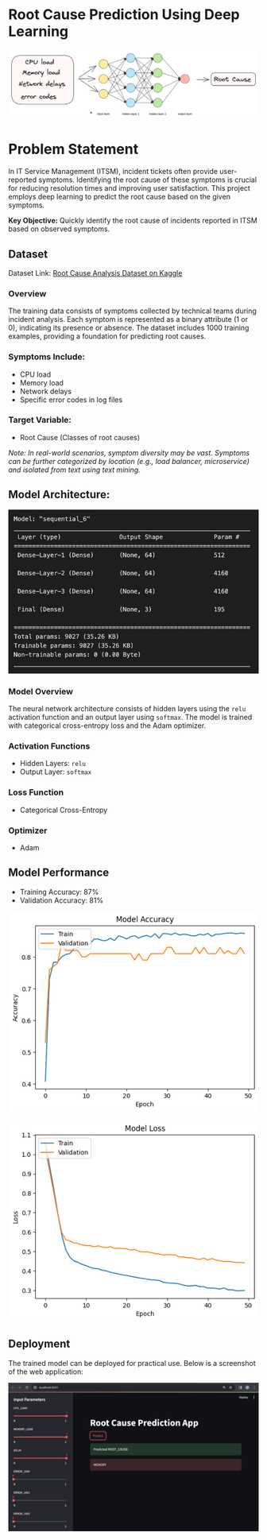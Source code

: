 # Root Cause Prediction Using Deep Learning

![nn_architecture.png](Root%20Cause%20Prediction%20Using%20Deep%20Learning%2000c499d7984646f0b4367be118995ff1/nn_architecture.png)

# Problem Statement

In IT Service Management (ITSM), incident tickets often provide user-reported symptoms. Identifying the root cause of these symptoms is crucial for reducing resolution times and improving user satisfaction. This project employs deep learning to predict the root cause based on the given symptoms.

**Key Objective:** Quickly identify the root cause of incidents reported in ITSM based on observed symptoms.

## Dataset

Dataset Link: [Root Cause Analysis Dataset on Kaggle](https://www.kaggle.com/datasets/anjolaoluwaajayi/root-cause-analysis-dataset/data)

### Overview

The training data consists of symptoms collected by technical teams during incident analysis. Each symptom is represented as a binary attribute (1 or 0), indicating its presence or absence. The dataset includes 1000 training examples, providing a foundation for predicting root causes.

### Symptoms Include:

- CPU load
- Memory load
- Network delays
- Specific error codes in log files

### Target Variable:

- Root Cause (Classes of root causes)

*Note: In real-world scenarios, symptom diversity may be vast. Symptoms can be further categorized by location (e.g., load balancer, microservice) and isolated from text using text mining.*

## Model Architecture:

![Screenshot 2023-12-29 at 11.41.50 AM.png](Root%20Cause%20Prediction%20Using%20Deep%20Learning%2000c499d7984646f0b4367be118995ff1/Screenshot_2023-12-29_at_11.41.50_AM.png)

### Model Overview

The neural network architecture consists of hidden layers using the `relu` activation function and an output layer using `softmax`. The model is trained with categorical cross-entropy loss and the Adam optimizer.

### Activation Functions

- Hidden Layers: `relu`
- Output Layer: `softmax`

### Loss Function

- Categorical Cross-Entropy

### Optimizer

- Adam

## Model Performance

- Training Accuracy: 87%
- Validation Accuracy: 81%

![accuracy.png](Root%20Cause%20Prediction%20Using%20Deep%20Learning%2000c499d7984646f0b4367be118995ff1/accuracy.png)

![loss.png](Root%20Cause%20Prediction%20Using%20Deep%20Learning%2000c499d7984646f0b4367be118995ff1/loss.png)

## Deployment

The trained model can be deployed for practical use. Below is a screenshot of the web application:

![app_ss.png](Root%20Cause%20Prediction%20Using%20Deep%20Learning%2000c499d7984646f0b4367be118995ff1/app_ss.png)